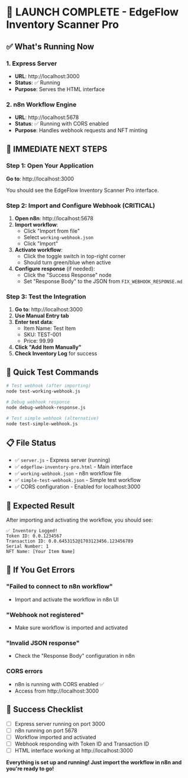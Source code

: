 # 🚀 LAUNCH COMPLETE - EdgeFlow Inventory Scanner Pro

## ✅ What's Running Now

### 1. Express Server
- **URL**: http://localhost:3000
- **Status**: ✅ Running
- **Purpose**: Serves the HTML interface

### 2. n8n Workflow Engine
- **URL**: http://localhost:5678
- **Status**: ✅ Running with CORS enabled
- **Purpose**: Handles webhook requests and NFT minting

## 🎯 IMMEDIATE NEXT STEPS

### Step 1: Open Your Application
**Go to**: http://localhost:3000

You should see the EdgeFlow Inventory Scanner Pro interface.

### Step 2: Import and Configure Webhook (CRITICAL)

1. **Open n8n**: http://localhost:5678
2. **Import workflow**: 
   - Click "Import from file"
   - Select `working-webhook.json`
   - Click "Import"
3. **Activate workflow**:
   - Click the toggle switch in top-right corner
   - Should turn green/blue when active
4. **Configure response** (if needed):
   - Click the "Success Response" node
   - Set "Response Body" to the JSON from `FIX_WEBHOOK_RESPONSE.md`

### Step 3: Test the Integration

1. **Go to**: http://localhost:3000
2. **Use Manual Entry tab**
3. **Enter test data**:
   - Item Name: Test Item
   - SKU: TEST-001
   - Price: 99.99
4. **Click "Add Item Manually"**
5. **Check Inventory Log** for success

## 🔧 Quick Test Commands

```bash
# Test webhook (after importing)
node test-working-webhook.js

# Debug webhook response
node debug-webhook-response.js

# Test simple webhook (alternative)
node test-simple-webhook.js
```

## 📋 File Status

- ✅ `server.js` - Express server (running)
- ✅ `edgeflow-inventory-pro.html` - Main interface
- ✅ `working-webhook.json` - n8n workflow file
- ✅ `simple-test-webhook.json` - Simple test workflow
- ✅ CORS configuration - Enabled for localhost:3000

## 🎯 Expected Result

After importing and activating the workflow, you should see:
```
✅ Inventory Logged!
Token ID: 0.0.1234567
Transaction ID: 0.0.6453152@1703123456.123456789
Serial Number: 1
NFT Name: [Your Item Name]
```

## 🚨 If You Get Errors

### "Failed to connect to n8n workflow"
- Import and activate the workflow in n8n UI

### "Webhook not registered"
- Make sure workflow is imported and activated

### "Invalid JSON response"
- Check the "Response Body" configuration in n8n

### CORS errors
- n8n is running with CORS enabled ✅
- Access from http://localhost:3000

## 🎉 Success Checklist

- [ ] Express server running on port 3000
- [ ] n8n running on port 5678
- [ ] Workflow imported and activated
- [ ] Webhook responding with Token ID and Transaction ID
- [ ] HTML interface working at http://localhost:3000

**Everything is set up and running! Just import the workflow in n8n and you're ready to go!** 